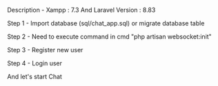 Description -
Xampp : 7.3 And Laravel Version : 8.83

Step 1 - Import database (sql/chat_app.sql) or migrate database table

Step 2 - Need to execute command in cmd "php artisan websocket:init"

Step 3 - Register new user

Step 4 - Login user


And let's start Chat
